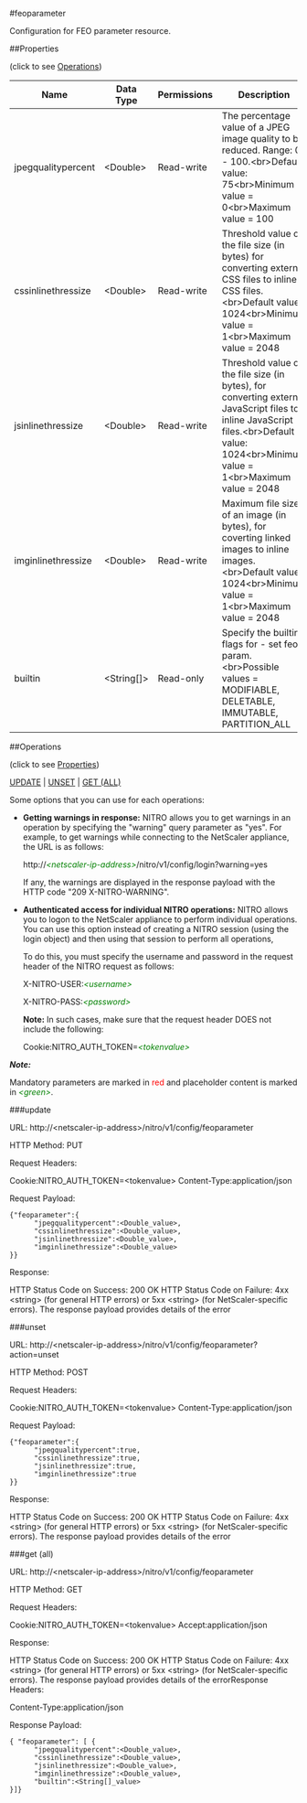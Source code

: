 #feoparameter

Configuration for FEO parameter resource.


##Properties 
<span>(click to see [Operations](#operations))</span>


<table><thead><tr><th>Name</th><th> Data Type</th><th> Permissions</th><th>Description</th></tr></thead><tbody><tr><td>jpegqualitypercent</td><td>&lt;Double></td><td>Read-write</td><td>The percentage value of a JPEG image quality to be reduced. Range: 0 - 100.&lt;br>Default value: 75&lt;br>Minimum value = 0&lt;br>Maximum value = 100</td><tr><tr><td>cssinlinethressize</td><td>&lt;Double></td><td>Read-write</td><td>Threshold value of the file size (in bytes) for converting external CSS files to inline CSS files.&lt;br>Default value: 1024&lt;br>Minimum value = 1&lt;br>Maximum value = 2048</td><tr><tr><td>jsinlinethressize</td><td>&lt;Double></td><td>Read-write</td><td>Threshold value of the file size (in bytes), for converting external JavaScript files to inline JavaScript files.&lt;br>Default value: 1024&lt;br>Minimum value = 1&lt;br>Maximum value = 2048</td><tr><tr><td>imginlinethressize</td><td>&lt;Double></td><td>Read-write</td><td>Maximum file size of an image (in bytes), for coverting linked images to inline images.&lt;br>Default value: 1024&lt;br>Minimum value = 1&lt;br>Maximum value = 2048</td><tr><tr><td>builtin</td><td>&lt;String[]></td><td>Read-only</td><td>Specify the builtin flags for - set feo param.&lt;br>Possible values = MODIFIABLE, DELETABLE, IMMUTABLE, PARTITION_ALL</td><tr></tbody></table>
##Operations 
<span>(click to see [Properties](#properties))</span>


[UPDATE](#update) | [UNSET](#unset) | [GET (ALL)](#get-(all))


Some options that you can use for each operations:
<ul><li><p><b>Getting warnings in response:</b> NITRO allows you to get warnings in an operation by specifying the "warning" query parameter as "yes". For example, to get warnings while connecting to the NetScaler appliance, the URL is as follows:</p><p>http://<span style="color:green;font-style:italic;">&lt;netscaler-ip-address&gt;</span>/nitro/v1/config/login?warning=yes</p><p>If any, the warnings are displayed in the response payload with the HTTP code "209 X-NITRO-WARNING".</p></li><li><p><b>Authenticated access for individual NITRO operations:</b> NITRO allows you to logon to the NetScaler appliance to perform individual operations. You can use this option instead of creating a NITRO session (using the login object) and then using that session to perform all operations,</p><p>To do this, you must specify the username and password in the request header of the NITRO request as follows:</p><p>X-NITRO-USER:<span style="color:green;font-style:italic;">&lt;username&gt;</span></p><p>X-NITRO-PASS:<span style="color:green;font-style:italic;">&lt;password&gt;</span></p><p><b>Note:</b> In such cases, make sure that the request header DOES not include the following:</p><p>Cookie:NITRO_AUTH_TOKEN=<span style="color:green;font-style:italic;">&lt;tokenvalue&gt;</span></p></li></ul>



***Note:*** 
Mandatory parameters are marked in <span style="color:#FF0000;">red</span> and placeholder content is marked in <span style="color:green;font-style:italic">&lt;green&gt;</span>.

###update



URL: http://&lt;netscaler-ip-address&gt;/nitro/v1/config/feoparameter
HTTP Method: PUT
Request Headers:

Cookie:NITRO_AUTH_TOKEN=&lt;tokenvalue&gt;Content-Type:application/json

Request Payload: ```{"feoparameter":{      "jpegqualitypercent":<Double_value>,      "cssinlinethressize":<Double_value>,      "jsinlinethressize":<Double_value>,      "imginlinethressize":<Double_value>}}```
Response:
HTTP Status Code on Success: 200 OKHTTP Status Code on Failure: 4xx &lt;string&gt; (for general HTTP errors) or 5xx &lt;string&gt; (for NetScaler-specific errors). The response payload provides details of the error


###unset



URL: http://&lt;netscaler-ip-address&gt;/nitro/v1/config/feoparameter?action=unset
HTTP Method: POST
Request Headers:

Cookie:NITRO_AUTH_TOKEN=&lt;tokenvalue&gt;Content-Type:application/json

Request Payload: ```{"feoparameter":{      "jpegqualitypercent":true,      "cssinlinethressize":true,      "jsinlinethressize":true,      "imginlinethressize":true}}```
Response:
HTTP Status Code on Success: 200 OKHTTP Status Code on Failure: 4xx &lt;string&gt; (for general HTTP errors) or 5xx &lt;string&gt; (for NetScaler-specific errors). The response payload provides details of the error


###get (all)



URL: http://&lt;netscaler-ip-address&gt;/nitro/v1/config/feoparameter
HTTP Method: GET
Request Headers:

Cookie:NITRO_AUTH_TOKEN=&lt;tokenvalue&gt;Accept:application/json

Response:
HTTP Status Code on Success: 200 OKHTTP Status Code on Failure: 4xx &lt;string&gt; (for general HTTP errors) or 5xx &lt;string&gt; (for NetScaler-specific errors). The response payload provides details of the errorResponse Headers:

Content-Type:application/json

Response Payload: ```{ "feoparameter": [ {      "jpegqualitypercent":<Double_value>,      "cssinlinethressize":<Double_value>,      "jsinlinethressize":<Double_value>,      "imginlinethressize":<Double_value>,      "builtin":<String[]_value>}]}```



